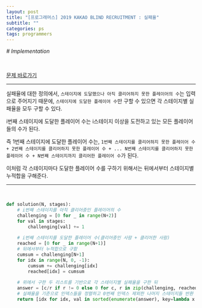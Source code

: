 ```yaml
---
layout: post
title: "[프로그래머스] 2019 KAKAO BLIND RECRUITMENT : 실패율"
subtitle: ""
categories: ps
tags: programmers
---
```


*# Implementation*

<br>

[문제 바로가기](https://programmers.co.kr/learn/courses/30/lessons/42889)

---

실패율에 대한 정의에서, ```스테이지에 도달했으나 아직 클리어하지 못한 플레이어의 수```는 입력으로 주어지기 때문에, ```스테이지에 도달한 플레이어 수```만 구할 수 있으면 각 스테이지별 실패율을 모두 구할 수 있다.

i번째 스테이지에 도달한 플레이어 수는 i스테이지 이상을 도전하고 있는 모든 플레이어들의 수가 된다.

즉 1번째 스테이지에 도달한 플레이어 수는, ```1번째 스테이지를 클리어하지 못한 플레이어 수 + 2번째 스테이지를 클리어하지 못한 플레이어 수 + ... N번째 스테이지를 클리어하지 못한 플레이어 수 + N번째 스테이지까지 클리어한 플레이어 수```가 된다.

이처럼 각 스테이지마다 도달한 플레이어 수를 구하기 위해서는 뒤에서부터 스테이지별 누적합을 구해준다.

---
<br>

```python
def solution(N, stages):
    # i번째 스테이지를 아직 클리어중인 플레이어의 수
    challenging = [0 for _ in range(N+2)]
    for val in stages:
        challenging[val] += 1
        
    # i번째 스테이지를 도달한 플레이어 수(클리어중인 사람 + 클리어한 사람)
    reached = [0 for _ in range(N+1)]
    # 뒤에서부터 누적합으로 구함
    cumsum = challenging[N+1]
    for idx in range(N, 0, -1):
        cumsum += challenging[idx]
        reached[idx] = cumsum
    
    # 위에서 구한 두 리스트를 기반으로 각 스테이지별 실패율을 구한 뒤
    answer = [c/r if r != 0 else 0 for c, r in zip(challenging, reached)]
    # 실패율을 기준으로 인덱스들을 정렬하고 0번째 인덱스 제외한 나머지 스테이지들 반환
    return [idx for idx, val in sorted(enumerate(answer), key=lambda x:x[1], reverse=True) if idx!=0]
```
